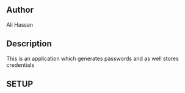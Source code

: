<!-- ## Author
Ali Hassan
## Description
This is an application which generates passwords and as well stores credentials
## SETUP
1.Go to github and search 'hassan'
find my repo Password-locker or use the repo link[https://github.com/hassan3111/Password-locker]

clone the repository
open terminal from within the folder
run the python3.8-run.py command in terminal nd use the short codes
## Technologies used
python  version 3.8 
## BDD 
Go to the terminal . Type this command in the terminal ./run.py and press enter .The terminal displays a statement .
use the short codes illustrated there to create account, find credentials ,exit et all
## License
This project is under the [MIT](LICENSE) licence -->

## Author
Ali Hassan
## Description
This is an application which generates passwords and as well stores credentials
## SETUP